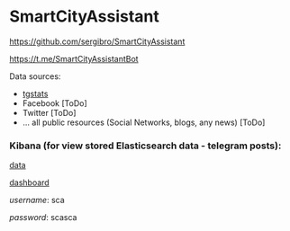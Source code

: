 # SmartCityAssistant
https://github.com/sergibro/SmartCityAssistant

https://t.me/SmartCityAssistantBot

Data sources:
- [tgstats](https://uk.tgstat.com/en/posts)
- Facebook [ToDo]
- Twitter [ToDo]
- ... all public resources (Social Networks, blogs, any news) [ToDo]

### Kibana (for view stored Elasticsearch data - telegram posts):

[data](https://0ac9d20ecbac4d27aeca6290d5177994.us-east-1.aws.found.io:9243/app/kibana#/discover?_a=(index:a885d880-d982-11e8-8419-45caecf196c3))

[dashboard](https://0ac9d20ecbac4d27aeca6290d5177994.us-east-1.aws.found.io:9243/app/kibana#/dashboard/1d1bbe90-d987-11e8-8419-45caecf196c3?embed=true)

_username_: sca

_password_: scasca
